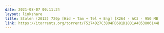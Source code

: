```yaml
---
date: 2021-08-07 00:11:24
layout: linkshare
title: Stolen (2012) 720p [Hid + Tam + Tel + Eng] [X264 - AC3 - 950 MB] [1st On Net]
link: https://itorrents.org/torrent/F5274D27C3B04FD681D18D1A4053806144D51FA6.torrent?title=[limetorrents.pro]www.TamilRockers.net.-.Stolen..2012..720p.%5BHid...Tam...Tel...Eng%5D.%5BX264.-.AC3.-.950.MB%5D.%5B1st.On.Net%5D
---
```

